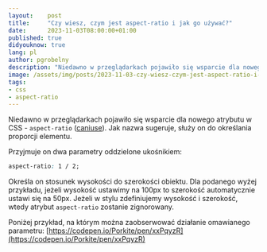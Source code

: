 ```yaml
---
layout:    post
title:     "Czy wiesz, czym jest aspect-ratio i jak go używać?"
date:      2023-11-03T08:00:00+01:00
published: true
didyouknow: true
lang: pl
author: pgrobelny
description: "Niedawno w przeglądarkach pojawiło się wsparcie dla nowego atrybutu w CSS - aspect-ratio. Jak nazwa sugeruje, służy on do określania proporcji elementu..."
image: /assets/img/posts/2023-11-03-czy-wiesz-czym-jest-aspect-ratio-i-jak-go-uzywac/measure.webp
tags:
- css
- aspect-ratio
---
```

Niedawno w przeglądarkach pojawiło się wsparcie dla nowego atrybutu w CSS - `aspect-ratio` ([caniuse](https://caniuse.com/mdn-css_properties_aspect-ratio)). Jak nazwa sugeruje, służy on do określania proporcji elementu.

Przyjmuje on dwa parametry oddzielone ukośnikiem:
```css
aspect-ratio: 1 / 2;
```
Określa on stosunek wysokości do szerokości obiektu. Dla podanego wyżej przykładu, jeżeli wysokość ustawimy na 100px to szerokość automatycznie ustawi się na 50px. Jeżeli w stylu zdefiniujemy wysokość i szerokość, wtedy atrybut `aspect-ratio` zostanie zignorowany.

Poniżej przykład, na którym można zaobserwować działanie omawianego parametru:
[https://codepen.io/Porkite/pen/xxPqyzR](https://codepen.io/Porkite/pen/xxPqyzR)
